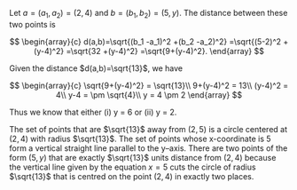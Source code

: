 Let $a = (a_1,a_2) = (2,4)$ and $b = (b_1,b_2) = (5,y)$. The distance between these two points is

$$
\begin{array}{c}
d(a,b)=\sqrt{(b_1 -a_1)^2 +(b_2 -a_2)^2}
=\sqrt{(5-2)^2 +(y-4)^2}
=\sqrt{32 +(y-4)^2}
=\sqrt{9+(y-4)^2}.
\end{array}
$$

Given the distance $d(a,b)=\sqrt{13}$, we have

$$
\begin{array}{c}
\sqrt{9+(y-4)^2} = \sqrt{13}\\
9+(y-4)^2 = 13\\
(y-4)^2 = 4\\
y-4 = \pm \sqrt{4}\\
y = 4 \pm 2
\end{array}
$$

Thus we know that either (i) y = 6 or (ii) y = 2.

The set of points that are $\sqrt{13}$ away from $(2,5)$ is a circle centered at $(2,4)$ with radius $\sqrt{13}$. 
The set of points whose x-coordinate is 5 form a vertical straight line parallel to the y–axis. There are two points of the form $(5,y)$ that are exactly $\sqrt{13}$ units distance from $(2,4)$ because the vertical line given by the equation $x = 5$ cuts the circle of radius $\sqrt{13}$ that is centred on the point $(2,4)$ in exactly two places.
